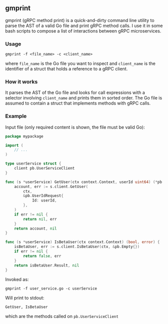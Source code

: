 ## gmprint

gmprint (gRPC method print) is a quick-and-dirty command line utility to parse the AST of a valid Go file 
and print gRPC method calls. I use it in some bash scripts to compose a list of interactions between gRPC microservices. 

### Usage

```
gmprint -f <file_name> -c <client_name>
```
where `file_name` is the Go file you want to inspect and `client_name` is the identifier of a struct
that holds a reference to a gRPC client.

### How it works

It parses the AST of the Go file and looks for call expressions with a selector involving `client_name` and prints
them in sorted order. The Go file is assumed to contain a struct that implements methods with gRPC calls.

### Example

Input file (only required content is shown, the file must be valid Go):
```go
package mypackage

import (
	// ...
)

type userService struct {
	client pb.UserServiceClient
}

func (s *userService) GetUser(ctx context.Context, userId uint64) (*pb.Account, error) {
	account, err := s.client.GetUser(
		ctx,
		&pb.UserIdRequest{
			Id: userId,
		},
	)
	if err != nil {
		return nil, err
	}
	return account, nil
}

func (s *userService) IsBetaUser(ctx context.Context) (bool, error) {
	isBetaUser, err := s.client.IsBetaUser(ctx, &pb.Empty{})
	if err != nil {
		return false, err
	}
	return isBetaUser.Result, nil
}
```
Invoked as:

```
gmprint -f user_service.go -c userService
```

Will print to stdout:

```
GetUser, IsBetaUser
```
which are the methods called on `pb.UserServiceClient`
